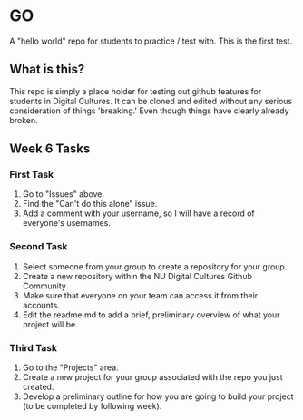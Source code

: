 # GO
A "hello world" repo for students to practice / test with.
This is the first test.

## What is this?
This repo is simply a place holder for testing out github features for students in Digital Cultures. It can be cloned and edited without any serious consideration of things 'breaking.' Even though things have clearly already broken.

## Week 6 Tasks
### First Task
1. Go to "Issues" above.
2. Find the "Can't do this alone" issue.
3. Add a comment with your username, so I will have a record of everyone's usernames.

### Second Task
1. Select someone from your group to create a repository for your group.
2. Create a new repository within the NU Digital Cultures Github Community
3. Make sure that everyone on your team can access it from their accounts.
4. Edit the readme.md to add a brief, preliminary overview of what your project will be.

### Third Task
1. Go to the "Projects" area.
2. Create a new project for your group associated with the repo you just created.
3. Develop a preliminary outline for how you are going to build your project (to be completed by following week).
